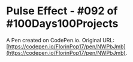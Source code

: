 # Pulse Effect - #092 of #100Days100Projects

A Pen created on CodePen.io. Original URL: [https://codepen.io/FlorinPop17/pen/NWPbJmb](https://codepen.io/FlorinPop17/pen/NWPbJmb).


